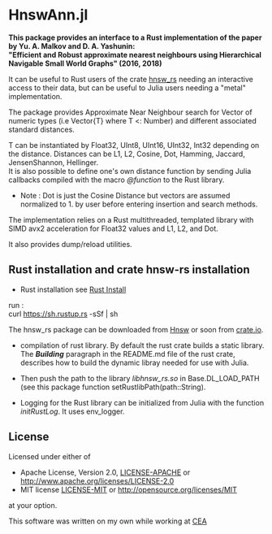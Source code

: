 
# HnswAnn.jl

 **This package provides an interface to a Rust implementation of the paper by Yu. A. Malkov and D. A. Yashunin: \
"Efficient and Robust approximate nearest neighbours using Hierarchical Navigable Small World Graphs" (2016, 2018)**

It can be useful to Rust users of the crate [hnsw_rs](https://gitlab.com/jpboth/hnswlib-rs) needing an interactive access to their data, but can be useful to Julia users needing a "metal" implementation.

The package provides Approximate Near Neighbour search for Vector of numeric types
(i.e Vector{T} where T <: Number) and different associated standard distances.

T can be instantiated by Float32, UInt8, UInt16, UInt32, Int32 depending on the distance.
Distances can be L1, L2, Cosine, Dot, Hamming, Jaccard, JensenShannon, Hellinger.  
It is also possible to define one's own distance function by sending Julia callbacks compiled with the macro *@function* to the Rust library.  

* Note : Dot is just the Cosine Distance but vectors are assumed normalized to 1. by user before entering insertion and search methods.

The implementation relies on a Rust multithreaded, templated library with SIMD avx2 acceleration
for Float32 values and L1, L2, and Dot.

It also provides dump/reload utilities.

## Rust installation and crate hnsw-rs installation

* Rust installation see [Rust Install](https://www.rust-lang.org/tools/install)

run :  
curl https://sh.rustup.rs -sSf | sh

   The hnsw_rs package can be downloaded from [Hnsw](https://gitlab.com/jpboth/hnswlib-rs) or soon
   from [crate.io](https://crates.io/).

* compilation of rust library.
    By default the rust crate builds a static library. The ***Building*** paragraph in the README.md file of the rust crate, describes how to build the dynamic libray needed for use with Julia.

* Then push the path to the library *libhnsw_rs.so* in Base.DL_LOAD_PATH
(see this package function setRustlibPath(path::String).

* Logging for the Rust library can be initialized from Julia with the function *initRustLog*.
    It uses env_logger.

## License

Licensed under either of

* Apache License, Version 2.0, [LICENSE-APACHE](LICENSE-APACHE) or <http://www.apache.org/licenses/LICENSE-2.0>
* MIT license [LICENSE-MIT](LICENSE-MIT) or <http://opensource.org/licenses/MIT>

at your option.

This software was written on my own while working at [CEA](http://www.cea.fr/)
